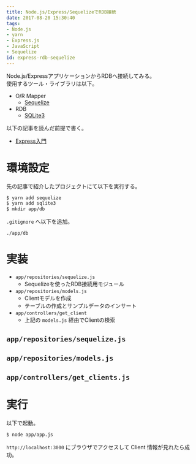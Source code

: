 ```yaml
---
title: Node.js/Express/SequelizeでRDB接続
date: 2017-08-20 15:30:40
tags:
- Node.js
- yarn
- Express.js
- JavaScript
- Sequelize
id: express-rdb-sequelize
---
```


Node.js/ExpressアプリケーションからRDBへ接続してみる。  
使用するツール・ライブラリは以下。

- O/R Mapper
    - [Sequelize](http://docs.sequelizejs.com/)
- RDB
    - [SQLite3](https://sqlite.org/index.html)

以下の記事を読んだ前提で書く。

- [Express入門](https://pepese.github.io/blog/express-basics/)

<!-- more -->

# 環境設定

先の記事で紹介したプロジェクトにて以下を実行する。

```sh
$ yarn add sequelize
$ yarn add sqlite3
$ mkdir app/db
```

`.gitignore` へ以下を追加。

```
./app/db
```

# 実装

- `app/repositories/sequelize.js`
    - Sequelizeを使ったRDB接続用モジュール
- `app/repositories/models.js`
    - Clientモデルを作成
    - テーブルの作成とサンプルデータのインサート
- `app/controllers/get_client`
    - 上記の `models.js` 経由でClientの検索


## `app/repositories/sequelize.js`

<script src="https://gist-it.appspot.com/github/pepese/js-sample/blob/master/express-sample/app/repositories/sequelize.js?footer=0"></script>

## `app/repositories/models.js`

<script src="https://gist-it.appspot.com/github/pepese/js-sample/blob/master/express-sample/app/repositories/models.js?footer=0"></script>

## `app/controllers/get_clients.js`

<script src="https://gist-it.appspot.com/github/pepese/js-sample/blob/master/express-sample/app/controllers/get_clients.js?footer=0"></script>

# 実行

以下で起動。

```sh
$ node app/app.js
```

`http://localhost:3000` にブラウザでアクセスして Client 情報が見れたら成功。
